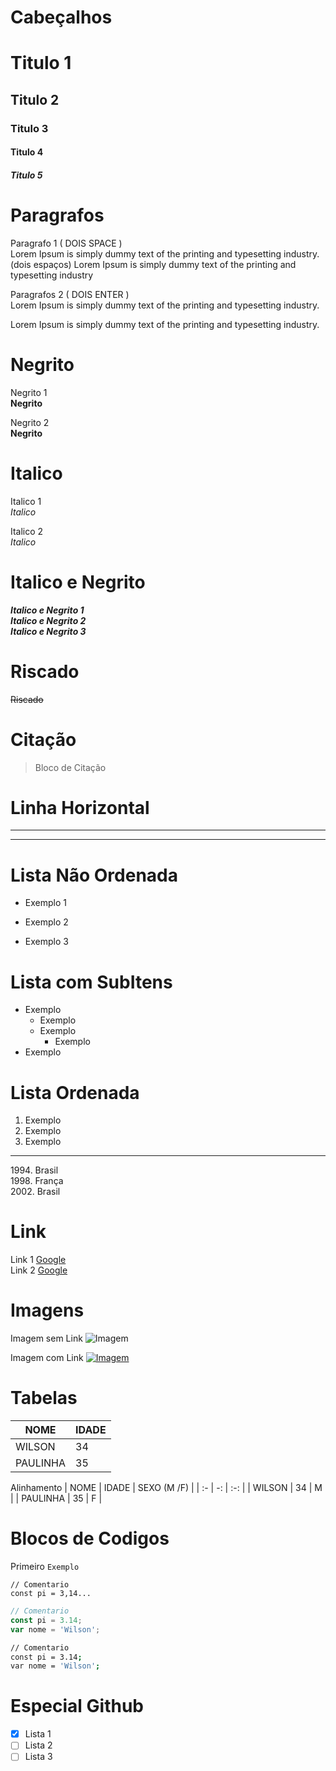 # Cabeçalhos
# Titulo 1
## Titulo 2
### Titulo 3
#### Titulo 4
##### Titulo 5

# Paragrafos
Paragrafo 1 ( DOIS SPACE )  
Lorem Ipsum is simply dummy text of the printing and typesetting industry.  (dois espaços)
Lorem Ipsum is simply dummy text of the printing and typesetting industry

Paragrafos 2 ( DOIS ENTER )  
Lorem Ipsum is simply dummy text of the printing and typesetting industry.

Lorem Ipsum is simply dummy text of the printing and typesetting industry.

# Negrito
Negrito 1  
**Negrito**

Negrito 2  
__Negrito__

# Italico
Italico 1  
*Italico*

Italico 2  
_Italico_

# Italico e Negrito
***Italico e Negrito 1***  
**_Italico e Negrito 2_**  
__*Italico e Negrito 3*__  

# Riscado
~~Riscado~~  

# Citação
> Bloco de Citação  


# Linha Horizontal

***
---

# Lista Não Ordenada
* Exemplo 1
+ Exemplo 2
- Exemplo 3

# Lista com SubItens
* Exemplo
   * Exemplo
   * Exemplo
      * Exemplo
* Exemplo


# Lista Ordenada
1. Exemplo
2. Exemplo
3. Exemplo
---

1994\. Brasil  
1998\. França  
2002\. Brasil


# Link
Link 1
[Google](http://www.google.com.br)  
Link 2
[Google](http://www.google.com.br "Google")


# Imagens
Imagem sem Link
![Imagem](https://blog.hotmart.com/blog/2019/10/BLOG_google-photos-670x419.png)


Imagem com Link
[![Imagem](https://blog.hotmart.com/blog/2019/10/BLOG_google-photos-670x419.png)](http://www.google.com.br)


# Tabelas

| NOME | IDADE |
| ---- | ---- |
| WILSON | 34 |
| PAULINHA | 35 |

Alinhamento
| NOME | IDADE | SEXO (M /F) |
| :- | -: | :-: |
| WILSON | 34 | M |
| PAULINHA | 35 | F |


# Blocos de Codigos

Primeiro `Exemplo`  

```
// Comentario
const pi = 3,14...
```

```js
// Comentario
const pi = 3.14;
var nome = 'Wilson';
```

```bash
// Comentario
const pi = 3.14;
var nome = 'Wilson';
```

# Especial Github

* [x] Lista 1
* [ ] Lista 2
* [ ] Lista 3
